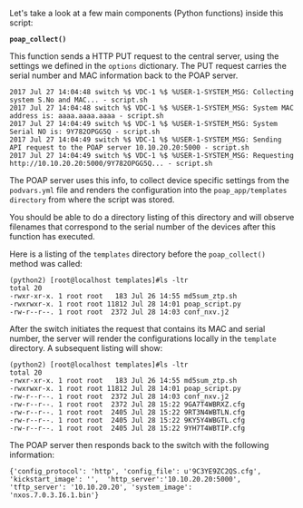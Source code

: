Let's take a look at a few main components (Python functions) inside this script:


**`poap_collect()`**

This function sends a HTTP PUT request to the central server, using the settings we defined in the `options` dictionary. The PUT request carries the serial number and MAC information back to the POAP server. 

```
2017 Jul 27 14:04:48 switch %$ VDC-1 %$ %USER-1-SYSTEM_MSG: Collecting system S.No and MAC... - script.sh
2017 Jul 27 14:04:48 switch %$ VDC-1 %$ %USER-1-SYSTEM_MSG: System MAC address is: aaaa.aaaa.aaaa - script.sh
2017 Jul 27 14:04:49 switch %$ VDC-1 %$ %USER-1-SYSTEM_MSG: System Serial NO is: 9Y782OPGG5Q - script.sh
2017 Jul 27 14:04:49 switch %$ VDC-1 %$ %USER-1-SYSTEM_MSG: Sending API request to the POAP server 10.10.20.20:5000 - script.sh
2017 Jul 27 14:04:49 switch %$ VDC-1 %$ %USER-1-SYSTEM_MSG: Requesting http://10.10.20.20:5000/9Y782OPGG5Q... - script.sh
```

The POAP server uses this info, to collect device specific settings from the `podvars.yml` file and renders the configuration into the `poap_app/templates directory` from where the script was stored. 

You should be able to do a directory listing of this directory and will observe filenames that correspond to the serial number of the devices after this function has executed. 

Here is a listing of the `templates` directory before the `poap_collect()` method was called:

``` shell
(python2) [root@localhost templates]#ls -ltr
total 20
-rwxr-xr-x. 1 root root   183 Jul 26 14:55 md5sum_ztp.sh
-rwxrwxr-x. 1 root root 11812 Jul 28 14:01 poap_script.py
-rw-r--r--. 1 root root  2372 Jul 28 14:03 conf_nxv.j2

```

After the switch initiates the request that contains its MAC and serial number, the server will render the configurations locally in the `template` directory. A subsequent listing will show:

``` shell
(python2) [root@localhost templates]#ls -ltr
total 20
-rwxr-xr-x. 1 root root   183 Jul 26 14:55 md5sum_ztp.sh
-rwxrwxr-x. 1 root root 11812 Jul 28 14:01 poap_script.py
-rw-r--r--. 1 root root  2372 Jul 28 14:03 conf_nxv.j2
-rw-r--r--. 1 root root  2372 Jul 28 15:22 9GA7T4WBRXZ.cfg
-rw-r--r--. 1 root root  2405 Jul 28 15:22 9RT3N4WBTLN.cfg
-rw-r--r--. 1 root root  2405 Jul 28 15:22 9KY5Y4WBGTL.cfg
-rw-r--r--. 1 root root  2405 Jul 28 15:22 9YH7T4WBTIP.cfg
```

The POAP server then responds back to the switch with the following information:
   
```
{'config_protocol': 'http', 'config_file': u'9C3YE9ZC2QS.cfg',
'kickstart_image': '',  'http_server':'10.10.20.20:5000',
'tftp_server': '10.10.20.20', 'system_image':
'nxos.7.0.3.I6.1.bin'}
   
```

